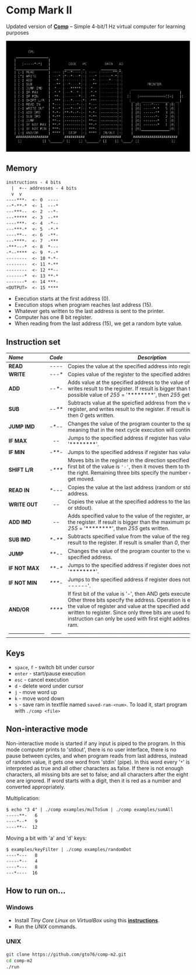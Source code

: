 Comp Mark II
============

Updated version of [**Comp**](https://github.com/gto76/comp-cpp) – Simple 4-bit/1 Hz virtual computer for learning purposes

![screenshot](doc/screenshot.png)

Memory
------
```
instructions - 4 bits
  |  +-- addresses - 4 bits
  v  v
----***-  <- 0  ----
--*-**-*  <- 1  ---*
---***--  <- 2  --*-
---*****  <- 3  --**
----***-  <- 4  -*--
---***-*  <- 5  -*-*
----**--  <- 6  -**-
---****-  <- 7  -***
-***---*  <- 8  *---
-*--****  <- 9  *--*
--------  <- 10 *-*-
--------  <- 11 *-**
--------  <- 12 **--
-------*  <- 13 **-*
-------*  <- 14 ***-
<OUTPUT>  <- 15 ****
```

* Execution starts at the first address (0). 
* Execution stops when program reaches last address (15).
* Whatever gets written to the last address is sent to the printer.
* Computer has one 8 bit register.
* When reading from the last address (15), we get a random byte value.

Instruction set
---------------

 _Name_        | _Code_ | _Description_  
:------------- |:------:| --------------------------------------------------------
**READ**       | _----_ | Copies the value at the specified address into register.  
**WRITE**      | _---*_ | Copies value of the register to the specified address.  
**ADD**        | _--*-_ | Adds value at the specified address to the value of the register, and writes result to the register. If result is bigger than the maximum possible value of *255* = '********', then *255* gets written. 
**SUB**        | _--**_ | Subtracts value at the speicfied address from the value of the register, and writes result to the register. If result is smaller than *0*, then *0* gets written.  
**JUMP IMD**   | _-*--_ | Changes the value of the program counter to the specified address, meaning that in the next cycle execution will continue at that address.  
**IF MAX**     | _-*-*_ | Jumps to the specified address if register has value *255* = '********'. 
**IF MIN**     | _-**-_ | Jumps to the specified address if register has value *0* = '--------'. 
**SHIFT L/R**  | _-***_ | Moves bits in the register in the direction specified by the value. If first bit of the value is `'-'`, then it moves them to the left, otherwise to the right. Remaining three bits specify the number of spots, that they get moved.
**READ IN**    | _*---_ | Copies the value at the last address (random or stdin) to the specified address.
**WRITE OUT**  | _*--*_ | Copies the value at the specified address to the last address (printer or stdout).
**ADD IMD**    | _*-*-_ | Adds specified value to the value of the register, and writes result to the register. If result is bigger than the maximum possible value of *255* = '********', then *255* gets written. 
**SUB IMD**    | _*-**_ | Subtracts specified value from the value of the register, and writes result to the register. If result is smaller than *0*, then *0* gets written.
**JUMP**       | _**--_ | Changes the value of the program counter to the value stored at the specified address.
**IF NOT MAX** | _**-*_ | Jumps to the specified address if register does not have value *255* = '********'. 
**IF NOT MIN** | _***-_ | Jumps to the specified address if register does not have value *0* = '--------'. 
**AND/OR**     | _****_ | If first bit of the value is '-', then AND gets executed, otherwise OR. Other three bits specify the address. Operation is executed between the value of register and value at the specified address, and result is written to register. Since only three bits are used for the address, this instruction can only be used with first eight addresses of the data ram.
–––––––––––––– |  ––––  | ––––––––––––––––––––––––––––––––––––––––––––––––––––––––––––––––––

Keys
----
* `space`, `f` - switch bit under cursor
* `enter` - start/pause execution
* `esc` - cancel execution
* `d` - delete word under cursor
* `j` - move word up
* `k` - move word down
* `s` - save ram in textfile named `saved-ram-<num>`. To load it, start program with `./comp <file>`

Non-interactive mode
------------------
Non-interactive mode is started if any input is piped to the program. In this mode computer prints to 'stdout', there is no
user interface, there is no pause between cycles, and when program reads from last address, instead of random value, it
gets one word from 'stdin' (pipe). In this word every '`*`' is interpreted as true and all other characters as false. If there
is not enough characters, all missing bits are set to false; and all characters after the eight one are ignored. If word starts with a digit, then it is red as a number and converted appropriately.

Multiplication:
```
$ echo "3 4" | ./comp examples/mulToSum | ./comp examples/sumAll
-----**-   6
----*--*   9
----**--  12
```

Moving a bit with 'a' and 'd' keys:
```
$ examples/keyFilter | ./comp examples/randomDot
----*---   8
-----*--   4
----*---   8
---*----  16
```


How to run on…
--------------

### Windows

* Install *Tiny Core Linux* on *VirtualBox* using this [**instructions**](https://github.com/gto76/my-linux-setup/tree/gh-pages/conf-files/tiny-core-linux).
* Run the *UNIX* commands.

### UNIX
```bash
git clone https://github.com/gto76/comp-m2.git
cd comp-m2
./run
```






